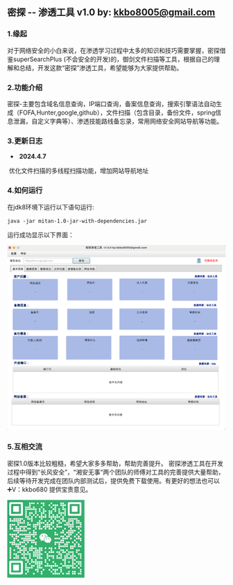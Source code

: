 ## 密探 -- 渗透工具 v1.0     by: kkbo8005@gmail.com

### 1.缘起

  对于网络安全的小白来说，在渗透学习过程中太多的知识和技巧需要掌握，密探借鉴superSearchPlus (不会安全的开发)的，御剑文件扫描等工具，根据自己的理解和总结，开发这款“密探”渗透工具，希望能够为大家提供帮助。

### 2.功能介绍

  密探-主要包含域名信息查询，IP端口查询，备案信息查询，搜索引擎语法自动生成（FOFA,Hunter,google,github），文件扫描（包含目录，备份文件，spring信息泄漏，自定义字典等）、渗透技能路线备忘录，常用网络安全网站导航等功能。

### 3.更新日志

- ​     **2024.4.7** 

​           优化文件扫描的多线程扫描功能，增加网站导航地址

###  4.如何运行

 在jdk8环境下运行以下语句运行:

```
java -jar mitan-1.0-jar-with-dependencies.jar
```

运行成功显示以下界面：

![image-20240406144653006](Readme.assets/image-20240406144653006.png)

### 5.互相交流

密探1.0版本比较粗糙，希望大家多多帮助，帮助完善提升。 密探渗透工具在开发过程中得到“长风安全”，“湘安无事“两个团队的师傅对工具的完善提供大量帮助，后续等待开发完成在团队内部测试后，提供免费下载使用。有更好的想法也可以➕V：kkbo680  提供宝贵意见。 

![image-20240406180609618](Readme.assets/image-20240406180609618.png)